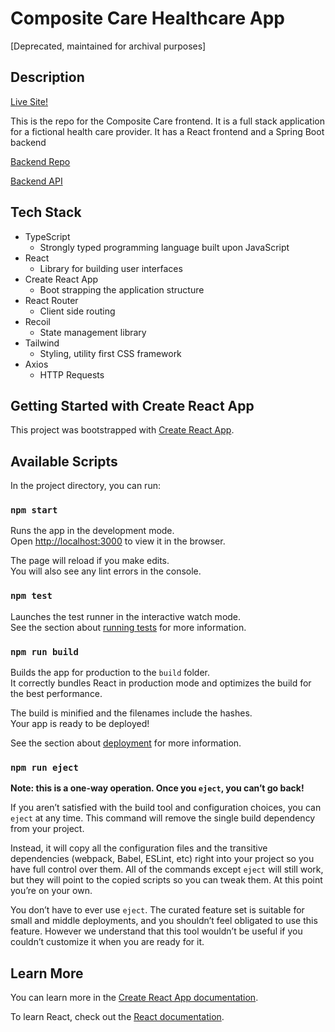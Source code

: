# Composite Care Healthcare App

[Deprecated, maintained for archival purposes]
## Description

[Live Site!](http://composite-care.s3-website-us-west-1.amazonaws.com/)

This is the repo for the Composite Care frontend. It is a full stack application for a fictional health care provider. It has a React frontend and a Spring Boot backend

[Backend Repo](https://github.com/221114-Java-React/P3-Backend)

[Backend API](http://compositecare-env.eba-hcsyxnmg.us-west-1.elasticbeanstalk.com/swagger-ui/index.html#/)

## Tech Stack

- TypeScript
  - Strongly typed programming language built upon JavaScript
- React
  - Library for building user interfaces
- Create React App
  - Boot strapping the application structure
- React Router
  - Client side routing
- Recoil
  - State management library
- Tailwind
  - Styling, utility first CSS framework
- Axios
  - HTTP Requests

## Getting Started with Create React App

This project was bootstrapped with [Create React App](https://github.com/facebook/create-react-app).

## Available Scripts

In the project directory, you can run:

### `npm start`

Runs the app in the development mode.\
Open [http://localhost:3000](http://localhost:3000) to view it in the browser.

The page will reload if you make edits.\
You will also see any lint errors in the console.

### `npm test`

Launches the test runner in the interactive watch mode.\
See the section about [running tests](https://facebook.github.io/create-react-app/docs/running-tests) for more information.

### `npm run build`

Builds the app for production to the `build` folder.\
It correctly bundles React in production mode and optimizes the build for the best performance.

The build is minified and the filenames include the hashes.\
Your app is ready to be deployed!

See the section about [deployment](https://facebook.github.io/create-react-app/docs/deployment) for more information.

### `npm run eject`

**Note: this is a one-way operation. Once you `eject`, you can’t go back!**

If you aren’t satisfied with the build tool and configuration choices, you can `eject` at any time. This command will remove the single build dependency from your project.

Instead, it will copy all the configuration files and the transitive dependencies (webpack, Babel, ESLint, etc) right into your project so you have full control over them. All of the commands except `eject` will still work, but they will point to the copied scripts so you can tweak them. At this point you’re on your own.

You don’t have to ever use `eject`. The curated feature set is suitable for small and middle deployments, and you shouldn’t feel obligated to use this feature. However we understand that this tool wouldn’t be useful if you couldn’t customize it when you are ready for it.

## Learn More

You can learn more in the [Create React App documentation](https://facebook.github.io/create-react-app/docs/getting-started).

To learn React, check out the [React documentation](https://reactjs.org/).
